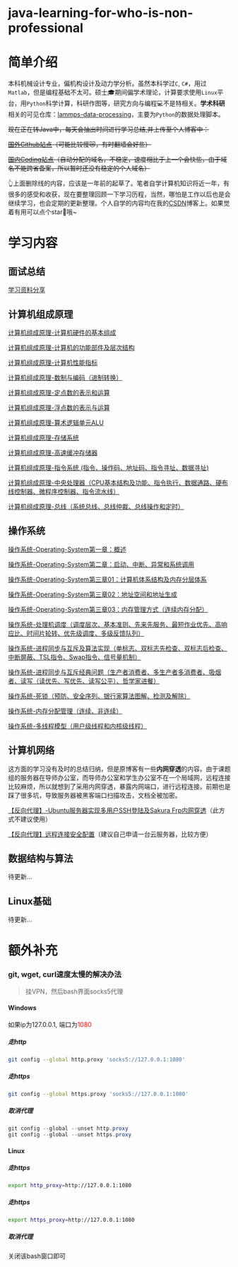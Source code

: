 # java-learning-for-who-is-non-professional

# 简单介绍

本科机械设计专业，偏机构设计及动力学分析。虽然本科学过`C`,  `C#`，用过`Matlab`，但是编程基础不太可。硕士:mortar_board:期间偏学术理论，计算要求使用`Linux`平台，用`Python`科学计算，科研作图等，研究方向与编程:computer:不是特相关。**学术科研**相关的可见仓库：[lammps-data-processing](https://github.com/YuanbaoQiang/lammps-data-processing)，主要为`Python`的数据处理脚本。

~~现在正在转Java中，每天会抽出时间进行学习总结,并上传至个人博客中：~~

~~[国外Github站点](https://yuanbaoqiang.github.io/)（可能比较慢:crying_cat_face:，有时翻墙会好些）~~

~~[国内Coding站点](http://48lxh0.coding-pages.com/)（自动分配的域名，不稳定，速度相比于上一个会快些，由于域名不能跨省备案，所以暂时还没有稳定的个人域名）~~

👆上面删除线的内容，应该是一年前的起草了。笔者自学计算机知识将近一年，有很多的感受和收获，现在要整理回顾一下学习历程，当然，哪怕是工作以后也是会继续学习，也会定期的更新整理。个人自学的内容均在我的[CSDN](https://blog.csdn.net/qyb19970829)博客上。如果觉着有用可以点个star:star2:哦~

# 学习内容

## 面试总结

[学习资料分享](https://docs.qq.com/doc/DUkNicnNSa2RORFV5)

## 计算机组成原理

[计算机组成原理-计算机硬件的基本组成](https://yuanbaoqiang.blog.csdn.net/article/details/110351821)

[计算机组成原理-计算机的功能部件及层次结构](https://yuanbaoqiang.blog.csdn.net/article/details/110499195)

[计算机组成原理-计算机性能指标](https://yuanbaoqiang.blog.csdn.net/article/details/110684216)

[计算机组成原理-数制与编码（进制转换）](https://yuanbaoqiang.blog.csdn.net/article/details/110693683)

[计算机组成原理-定点数的表示和运算](https://blog.csdn.net/qyb19970829/category_10620238.html)

[计算机组成原理-浮点数的表示与运算](https://yuanbaoqiang.blog.csdn.net/article/details/111403293)

[计算机组成原理-算术逻辑单元ALU](https://yuanbaoqiang.blog.csdn.net/article/details/111411183)

[计算机组成原理-存储系统](https://yuanbaoqiang.blog.csdn.net/article/details/111566360)

[计算机组成原理-高速缓冲存储器](https://yuanbaoqiang.blog.csdn.net/article/details/111641400)

[计算机组成原理-指令系统 (指令、操作码、地址码、指令寻址、数据寻址)](https://yuanbaoqiang.blog.csdn.net/article/details/111874663)

[计算机组成原理-中央处理器（CPU基本结构及功能、指令执行、数据通路、硬布线控制器、微程序控制器、指令流水线）](https://yuanbaoqiang.blog.csdn.net/article/details/112133284)

[计算机组成原理-总线（系统总线、总线仲裁、总线操作和定时）](https://yuanbaoqiang.blog.csdn.net/article/details/112186191)

## 操作系统

[操作系统-Operating-System第一章：概述](https://yuanbaoqiang.blog.csdn.net/article/details/109017799)

[操作系统-Operating-System第二章：启动、中断、异常和系统调用](https://yuanbaoqiang.blog.csdn.net/article/details/109059898)

[操作系统-Operating-System第三章01：计算机体系结构及内存分层体系](https://yuanbaoqiang.blog.csdn.net/article/details/109150624)

[操作系统-Operating-System第三章02：地址空间和地址生成](https://yuanbaoqiang.blog.csdn.net/article/details/109207749)

[操作系统-Operating-System第三章03：内存管理方式（连续内存分配）](https://yuanbaoqiang.blog.csdn.net/article/details/109271038)

[操作系统-处理机调度（调度层次、基本准则、先来先服务、最短作业优先、高响应比、时间片轮转、优先级调度、多级反馈队列）](https://yuanbaoqiang.blog.csdn.net/article/details/112441513)

[操作系统-进程同步与互斥及算法实现（单标志、双标志先检查、双标志后检查、中断屏蔽、TSL指令、Swap指令、信号量机制）](https://yuanbaoqiang.blog.csdn.net/article/details/112535290)

[操作系统-进程同步与互斥经典问题（生产者消费者、多生产者多消费者、吸烟者、读写（读优先、写优先、读写公平）、哲学家进餐）](https://yuanbaoqiang.blog.csdn.net/article/details/112665552)

[操作系统-死锁（预防、安全序列、银行家算法图解、检测及解除）](https://yuanbaoqiang.blog.csdn.net/article/details/112756029)

[操作系统-内存分配管理（连续、非连续）](https://yuanbaoqiang.blog.csdn.net/article/details/113104397)

[操作系统-多线程模型（用户级线程和内核级线程）](https://yuanbaoqiang.blog.csdn.net/article/details/113621043)

## 计算机网络

这方面的学习没有及时的总结归纳，但是原博客有一些**内网穿透**的内容。由于课题组的服务器在导师办公室，而导师办公室和学生办公室不在一个局域网，远程连接比较麻烦，所以就想到了采用内网穿透，暴露内网端口，进行远程连接。前期也是踩了很多坑，导致服务器被黑客端口扫描攻击，文档全被加密。

[【反向代理】-Ubuntu服务器实现多用户SSH登陆及Sakura Frp内网穿透](https://yuanbaoqiang.blog.csdn.net/article/details/109598305)（此方式不建议使用）

[【反向代理】远程连接安全配置](https://www.jianguoyun.com/p/DT9AUJMQv86nCBjpodUD)（建议自己申请一台云服务器，比较方便）

## 数据结构与算法

待更新...

## Linux基础

待更新...

# 额外补充

### git, wget, curl速度太慢的解决办法

> 挂VPN，然后bash界面socks5代理

#### Windows

如果ip为127.0.0.1, 端口为<font color=red>1080</font>

##### 走http

```bash
git config --global http.proxy 'socks5://127.0.0.1:1080'
```

##### 走https

```bash
git config --global https.proxy 'socks5://127.0.0.1:1080'
```

##### 取消代理

```java
git config --global --unset http.proxy
git config --global --unset https.proxy
```

#### Linux

##### 走https

```bash
export http_proxy=http://127.0.0.1:1080
```

##### 走https

```bash
export https_proxy=http://127.0.0.1:1080
```

##### 取消代理

关闭该bash窗口即可